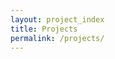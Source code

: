 ```yaml
---
layout: project_index
title: Projects
permalink: /projects/
---
```

<!-- The layout will handle the rendering -->